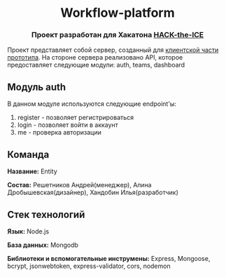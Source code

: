 <h1 align="center">Workflow-platform</h1> 
<h3 align="center">Проект разработан для Хакатона <a href="https://ityakutia.com/hack-the-ice" target="_blank">HACK-the-ICE</a></h3>

Проект представляет собой сервер, созданный для <a href="https://github.com/redline111111/WorkFlow-platform-client" target="_blank">клиентской части прототипа</a>. На стороне сервера реализовано API, которое предоставляет следующие модули: auth, teams, dashboard

## Модуль auth

В данном модуле используются следующие endpoint'ы:

  1. register - позволяет регистрироваться 
  2. login - позволяет войти в аккаунт
  3. me - проверка авторизации

## Команда

**Название:** Entity

**Состав:** Решетников Андрей(менеджер), Алина Дробышевская(дизайнер), Хандобин Илья(разработчик)
## Стек технологий
**Язык:** Node.js

**База данных:** Mongodb

**Библиотеки и вспомогательные инструмены:** Express, Mongoose, bcrypt, jsonwebtoken, express-validator, cors, nodemon
